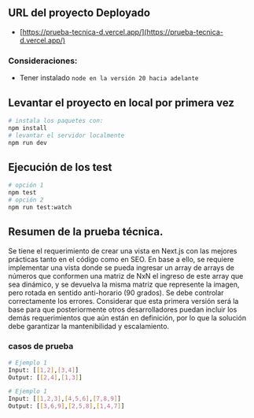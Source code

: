 ## URL del proyecto Deployado

- [https://prueba-tecnica-d.vercel.app/](https://prueba-tecnica-d.vercel.app/)

### Consideraciones:

- Tener instalado `node en la versión 20 hacia adelante`

## Levantar el proyecto en local por primera vez

```bash
# instala los paquetes con:
npm install
# levantar el servidor localmente
npm run dev
```

## Ejecución de los test

```bash
# opción 1
npm test
# opción 2
npm run test:watch
```

## Resumen de la prueba técnica.

Se tiene el requerimiento de crear una vista en Next.js con las mejores prácticas tanto en el código como en SEO. En base a ello, se requiere implementar una vista donde se pueda ingresar un array de arrays de números que conformen una matriz de NxN el ingreso de este array que sea dinámico, y se devuelva la misma matriz que represente la imagen, pero rotada en sentido anti-horario (90 grados). Se debe controlar correctamente los errores. Considerar que esta primera versión será la base para que posteriormente otros desarrolladores puedan incluir los demás requerimientos que aún están en definición, por lo que la solución debe garantizar la mantenibilidad y escalamiento.

### casos de prueba

```bash
# Ejemplo 1
Input: [[1,2],[3,4]]
Output: [[2,4],[1,3]]

# Ejemplo 1
Input: [[1,2,3],[4,5,6],[7,8,9]]
Output: [[3,6,9],[2,5,8],[1,4,7]]
```
